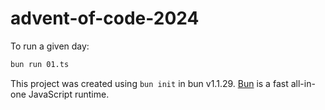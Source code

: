 # advent-of-code-2024

To run a given day:

```bash
bun run 01.ts
```

This project was created using `bun init` in bun v1.1.29. [Bun](https://bun.sh) is a fast all-in-one JavaScript runtime.
